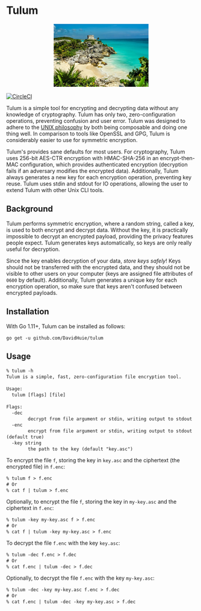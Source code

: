 # Tulum

<p align="center">
    <img src="https://github.com/DavidHuie/tulum/raw/master/images/tulum.jpg" width="50%" height="50%">
</p>

[![CircleCI](https://circleci.com/gh/DavidHuie/tulum.svg?style=svg)](https://circleci.com/gh/DavidHuie/tulum)

Tulum is a simple tool for encrypting and decrypting data without any
knowledge of cryptography. Tulum has only two, zero-configuration
operations, preventing confusion and user error. Tulum was designed to
adhere to the [UNIX
philosophy](https://en.wikipedia.org/wiki/Unix_philosophy) by both
being composable and doing one thing well. In comparison to tools like
OpenSSL and GPG, Tulum is considerably easier to use for symmetric
encryption.

Tulum's provides sane defaults for most users. For cryptography, Tulum
uses 256-bit AES-CTR encryption with HMAC-SHA-256 in an
encrypt-then-MAC configuration, which provides authenticated
encryption (decryption fails if an adversary modifies the encrypted
data). Additionally, Tulum always generates a new key for each
encryption operation, preventing key reuse. Tulum uses stdin and
stdout for IO operations, allowing the user to extend Tulum with other
Unix CLI tools.

## Background

Tulum performs symmetric encryption, where a random string, called a
key, is used to both encrypt and decrypt data. Without the key, it is
practically impossible to decrypt an encrypted payload, providing the
privacy features people expect. Tulum generates keys automatically, so
keys are only really useful for decryption.

Since the key enables decryption of your data, *store keys safely*!
Keys should not be transferred with the encrypted data, and they
should not be visible to other users on your computer (keys are
assigned file attributes of `0600` by default). Additionally, Tulum
generates a unique key for each encryption operation, so make sure
that keys aren't confused between encrypted payloads.

## Installation

With Go 1.11+, Tulum can be installed as follows:
```shell
go get -u github.com/DavidHuie/tulum
```

## Usage

```text
% tulum -h
Tulum is a simple, fast, zero-configuration file encryption tool.

Usage:
  tulum [flags] [file]

Flags:
  -dec
    	decrypt from file argument or stdin, writing output to stdout
  -enc
    	encrypt from file argument or stdin, writing output to stdout (default true)
  -key string
    	the path to the key (default "key.asc")
```

To encrypt the file `f`, storing the key in `key.asc` and the
ciphertext (the encrypted file) in `f.enc`:
```shell
% tulum f > f.enc
# Or
% cat f | tulum > f.enc
```

Optionally, to encrypt the file `f`, storing the key in `my-key.asc`
and the ciphertext in `f.enc`:
```shell
% tulum -key my-key.asc f > f.enc
# Or
% cat f | tulum -key my-key.asc > f.enc
```

To decrypt the file `f.enc` with the key `key.asc`:
```shell
% tulum -dec f.enc > f.dec
# Or
% cat f.enc | tulum -dec > f.dec
```

Optionally, to decrypt the file `f.enc` with the key `my-key.asc`:
```shell
% tulum -dec -key my-key.asc f.enc > f.dec
# Or
% cat f.enc | tulum -dec -key my-key.asc > f.dec
```
